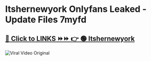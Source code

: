 
 # Itshernewyork Onlyfans Leaked - Update Files 7myfd

## <h2><a href="https://clipsfans.com/Itshernewyork&ref=git">🔗 Click to LINKS ⏩⏩ 👉 🟢 Itshernewyork </a></h2>

<a href="https://clipsfans.com/Itshernewyork&ref=git" rel="nofollow" data-target="animated-image.originalLink"><img src="https://i.ibb.co.com/xMMVF88/686577567.gif" alt="Viral Video Original" style="max-width: 100%; display: inline-block;" data-target="animated-image.originalImage"></a>

